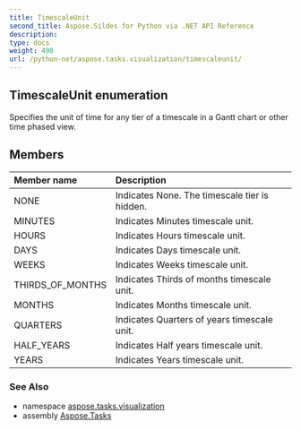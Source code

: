```yaml
---
title: TimescaleUnit
second_title: Aspose.Sildes for Python via .NET API Reference
description: 
type: docs
weight: 490
url: /python-net/aspose.tasks.visualization/timescaleunit/
---
```


## TimescaleUnit enumeration

Specifies the unit of time for any tier of a timescale in a Gantt chart or other time phased view.

## Members
| Member name | Description |
| :- | :- |
|NONE|Indicates None. The timescale tier is hidden.|
|MINUTES|Indicates Minutes timescale unit.|
|HOURS|Indicates Hours timescale unit.|
|DAYS|Indicates Days timescale unit.|
|WEEKS|Indicates Weeks timescale unit.|
|THIRDS_OF_MONTHS|Indicates Thirds of months timescale unit.|
|MONTHS|Indicates Months timescale unit.|
|QUARTERS|Indicates Quarters of years timescale unit.|
|HALF_YEARS|Indicates Half years timescale unit.|
|YEARS|Indicates Years timescale unit.|

### See Also

* namespace [aspose.tasks.visualization](/python-net/aspose.tasks.visualization/)
* assembly [Aspose.Tasks](/tasks/python-net/)


